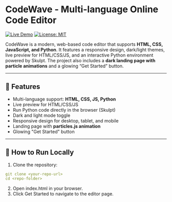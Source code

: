 # CodeWave - Multi-language Online Code Editor

[![Live Demo](https://img.shields.io/badge/Live%20Demo-Click%20Here-blue)](https://code-wave-editor.netlify.app/) 
[![License: MIT](https://img.shields.io/badge/License-MIT-yellow.svg)](https://opensource.org/licenses/MIT)

CodeWave is a modern, web-based code editor that supports **HTML, CSS, JavaScript, and Python**. It features a responsive design, dark/light themes, live preview for HTML/CSS/JS, and an interactive Python environment powered by Skulpt. The project also includes a **dark landing page with particle animations** and a glowing “Get Started” button.

---

## 🚀 Features

- Multi-language support: **HTML, CSS, JS, Python**  
- Live preview for HTML/CSS/JS  
- Run Python code directly in the browser (Skulpt)  
- Dark and light mode toggle  
- Responsive design for desktop, tablet, and mobile  
- Landing page with **particles.js animation**  
- Glowing "Get Started" button  

---

## 🎨 How to Run Locally
1. Clone the repository:
```yaml
git clone <your-repo-url>
cd <repo-folder>
```
2. Open index.html in your browser.
3. Click Get Started to navigate to the editor page.

